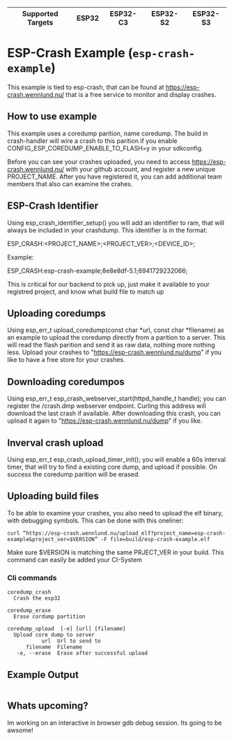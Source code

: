 | Supported Targets | ESP32 | ESP32-C3 | ESP32-S2 | ESP32-S3 |
| ----------------- | ----- | -------- | -------- | -------- |

# ESP-Crash Example (`esp-crash-example`)

This example is tied to esp-crash, that can be found at https://esp-crash.wennlund.nu/ that is a free service to monitor and display crashes.

## How to use example

This example uses a coredump parition, name coredump. The build in crash-handler will wire a crash to this parition if you enable CONFIG_ESP_COREDUMP_ENABLE_TO_FLASH=y in your sdkconfig.

Before you can see your crashes uploaded, you need to access https://esp-crash.wennlund.nu/ with your github account, and register a new unique PROJECT_NAME. After you have registered it, you can add additional team members that also can examine the crahes.

## ESP-Crash Identifier

Using esp_crash_identifier_setup() you will add an identifier to ram, that will always be included in your crashdump. This identifier is in the format:

ESP_CRASH:<PROJECT_NAME>;<PROJECT_VER>;<DEVICE_ID>;

Example:

ESP_CRASH:esp-crash-example;8e8e8df-5.1;6941729232066;

This is critical for our backend to pick up, just make it available to your registred project, and know what build file to match up

## Uploading coredumps

Using esp_err_t upload_coredump(const char *url, const char *filename) as an example to upload the coredump directly from a parition to a server. This will read the flash parition and send it as raw data, nothing more nothing less.
Upload your crashes to "https://esp-crash.wennlund.nu/dump" if you like to have a free store for your crashes.

## Downloading coredumpos

Using esp_err_t esp_crash_webserver_start(httpd_handle_t handle); you can register the /crash.dmp webserver endpoint. Curling this address will download the last crash if available. After downloading this crash, you can upload it again to "https://esp-crash.wennlund.nu/dump" if you like.

## Inverval crash upload

Using esp_err_t esp_crash_upload_timer_init(); you will enable a 60s interval timer, that will try to find a existing core dump, and upload if possible. On success the coredump parition will be erased.

## Uploading build files

To be able to examine your crashes, you also need to upload the elf binary, with debugging symbols. This can be done with this oneliner:

```
curl “https://esp-crash.wennlund.nu/upload_elf?project_name=esp-crash-example&project_ver=$VERSION” -F file=build/esp-crash-example.elf
```

Make sure $VERSION is matching the same PRJECT_VER in your build. This command can easily be added your CI-System

### Cli commands


```
coredump_crash
  Crash the esp32

coredump_erase
  Erase cordump partition

coredump_upload  [-e] [url] [filename]
  Upload core dump to server
           url  Url to send to
      filename  Filename
   -e, --erase  Erase after successful upload
```


## Example Output


```
```

## Whats upcoming?

Im working on an interactive in browser gdb debug session. Its going to be awsome!